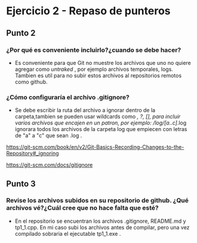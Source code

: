 # Ejercicio 2 - Repaso de punteros

## Punto 2
### ¿Por qué es conveniente incluirlo?¿cuando se debe hacer?

- Es conveniente para que Git no muestre los archivos que uno no quiere agregar como _untraked_ , por ejemplo archivos temporales, logs.
Tambien es util para no subir estos archivos al repositorios remotos como github.

### ¿Cómo configuraría el archivo .gitignore?

- Se debe escribir la ruta del archivo a ignorar dentro de la carpeta,tambien se pueden usar wildcards como *, ?, [], para incluir varios archivos que encajen en un patron, por ejemplo: /log/[a..c]*.log ignorara todos los archivos de la carpeta log que empiecen con letras de "a" a "c" que sean .log .

https://git-scm.com/book/en/v2/Git-Basics-Recording-Changes-to-the-Repository#_ignoring

https://git-scm.com/docs/gitignore

## Punto 3

###  Revise los archivos subidos en su repositorio de github. ¿Qué archivos vé?¿Cuál cree que no hace falta que esté?

- En el repositorio se encuentran los archivos .gitignore, README.md y tp1_1.cpp. En mi caso subi los archivos antes de compilar, pero una vez compilado sobraria el ejecutable tp1_1.exe .

